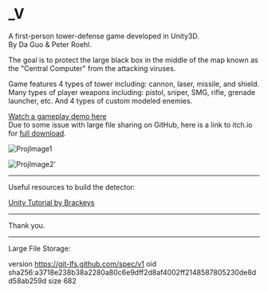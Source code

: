 _V
==============================
A first-person tower-defense game developed in Unity3D.  
By Da Guo & Peter Roehl.

The goal is to protect the large black box in the middle of the map known as the "Central Computer" from the attacking viruses.

Game features 4 types of tower including: cannon, laser, missile, and shield.
Many types of player weapons including: pistol, sniper, SMG, rifle, grenade launcher, etc.
And 4 types of custom modeled enemies.

[Watch a gameplay demo here](https://www.youtube.com/watch?v=S02pxRoxssk)  
Due to some issue with large file sharing on GitHub, here is a link to itch.io for [full download](https://opophehu.itch.io/v).

![ProjImage1](https://steam-discount-predictor.s3-us-west-2.amazonaws.com/static/_Vicon.jpg)

![ProjImage2](https://steam-discount-predictor.s3-us-west-2.amazonaws.com/static/v1.jpg)'

--------

Useful resources to build the detector:

[Unity Tutorial by Brackeys](https://www.youtube.com/watch?v=beuoNuK2tbk&t=6s)

--------
Thank you.

--------

Large File Storage:

version https://git-lfs.github.com/spec/v1
oid sha256:a3718e238b38a2280a80c6e9dff2d8af4002ff2148587805230de8dd58ab259d
size 682
